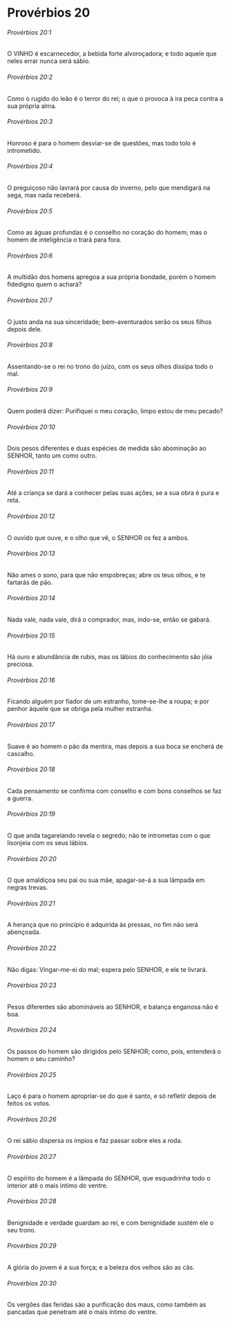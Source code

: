 # Provérbios 20

###### Provérbios 20:1

O VINHO é escarnecedor, a bebida forte alvoroçadora; e todo aquele que neles errar nunca será sábio.

###### Provérbios 20:2

Como o rugido do leão é o terror do rei; o que o provoca à ira peca contra a sua própria alma.

###### Provérbios 20:3

Honroso é para o homem desviar-se de questões, mas todo tolo é intrometido.

###### Provérbios 20:4

O preguiçoso não lavrará por causa do inverno, pelo que mendigará na sega, mas nada receberá.

###### Provérbios 20:5

Como as águas profundas é o conselho no coração do homem; mas o homem de inteligência o trará para fora.

###### Provérbios 20:6

A multidão dos homens apregoa a sua própria bondade, porém o homem fidedigno quem o achará?

###### Provérbios 20:7

O justo anda na sua sinceridade; bem-aventurados serão os seus filhos depois dele.

###### Provérbios 20:8

Assentando-se o rei no trono do juízo, com os seus olhos dissipa todo o mal.

###### Provérbios 20:9

Quem poderá dizer: Purifiquei o meu coração, limpo estou de meu pecado?

###### Provérbios 20:10

Dois pesos diferentes e duas espécies de medida são abominação ao SENHOR, tanto um como outro.

###### Provérbios 20:11

Até a criança se dará a conhecer pelas suas ações, se a sua obra é pura e reta.

###### Provérbios 20:12

O ouvido que ouve, e o olho que vê, o SENHOR os fez a ambos.

###### Provérbios 20:13

Não ames o sono, para que não empobreças; abre os teus olhos, e te fartarás de pão.

###### Provérbios 20:14

Nada vale, nada vale, dirá o comprador, mas, indo-se, então se gabará.

###### Provérbios 20:15

Há ouro e abundância de rubis, mas os lábios do conhecimento são jóia preciosa.

###### Provérbios 20:16

Ficando alguém por fiador de um estranho, tome-se-lhe a roupa; e por penhor àquele que se obriga pela mulher estranha.

###### Provérbios 20:17

Suave é ao homem o pão da mentira, mas depois a sua boca se encherá de cascalho.

###### Provérbios 20:18

Cada pensamento se confirma com conselho e com bons conselhos se faz a guerra.

###### Provérbios 20:19

O que anda tagarelando revela o segredo; não te intrometas com o que lisonjeia com os seus lábios.

###### Provérbios 20:20

O que amaldiçoa seu pai ou sua mãe, apagar-se-á a sua lâmpada em negras trevas.

###### Provérbios 20:21

A herança que no princípio é adquirida às pressas, no fim não será abençoada.

###### Provérbios 20:22

Não digas: Vingar-me-ei do mal; espera pelo SENHOR, e ele te livrará.

###### Provérbios 20:23

Pesos diferentes são abomináveis ao SENHOR, e balança enganosa não é boa.

###### Provérbios 20:24

Os passos do homem são dirigidos pelo SENHOR; como, pois, entenderá o homem o seu caminho?

###### Provérbios 20:25

Laço é para o homem apropriar-se do que é santo, e só refletir depois de feitos os votos.

###### Provérbios 20:26

O rei sábio dispersa os ímpios e faz passar sobre eles a roda.

###### Provérbios 20:27

O espírito do homem é a lâmpada do SENHOR, que esquadrinha todo o interior até o mais íntimo do ventre.

###### Provérbios 20:28

Benignidade e verdade guardam ao rei, e com benignidade sustém ele o seu trono.

###### Provérbios 20:29

A glória do jovem é a sua força; e a beleza dos velhos são as cãs.

###### Provérbios 20:30

Os vergões das feridas são a purificação dos maus, como também as pancadas que penetram até o mais íntimo do ventre.

